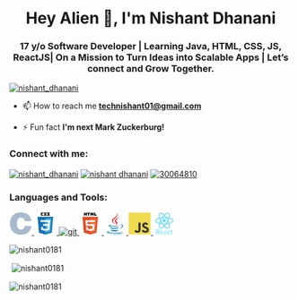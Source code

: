 <h1 align="center">Hey Alien 👋, I'm Nishant Dhanani</h1>
<h3 align="center">17 y/o Software Developer | Learning Java, HTML, CSS, JS, ReactJS| On a Mission to Turn Ideas into Scalable Apps | Let’s connect and Grow Together.</h3>

<p align="left"> <a href="https://twitter.com/nishant_dhanani" target="blank"><img src="https://img.shields.io/twitter/follow/nishant_dhanani?logo=twitter&style=for-the-badge" alt="nishant_dhanani" /></a> </p>

- 📫 How to reach me **technishant01@gmail.com**

- ⚡ Fun fact **I'm next Mark Zuckerburg!**

<h3 align="left">Connect with me:</h3>
<p align="left">
<a href="https://twitter.com/nishant_dhanani" target="blank"><img align="center" src="https://raw.githubusercontent.com/rahuldkjain/github-profile-readme-generator/master/src/images/icons/Social/twitter.svg" alt="nishant_dhanani" height="30" width="40" /></a>
<a href="https://linkedin.com/in/nishant dhanani" target="blank"><img align="center" src="https://raw.githubusercontent.com/rahuldkjain/github-profile-readme-generator/master/src/images/icons/Social/linked-in-alt.svg" alt="nishant dhanani" height="30" width="40" /></a>
<a href="https://stackoverflow.com/users/30064810" target="blank"><img align="center" src="https://raw.githubusercontent.com/rahuldkjain/github-profile-readme-generator/master/src/images/icons/Social/stack-overflow.svg" alt="30064810" height="30" width="40" /></a>
</p>

<h3 align="left">Languages and Tools:</h3>
<p align="left"> <a href="https://www.cprogramming.com/" target="_blank" rel="noreferrer"> <img src="https://raw.githubusercontent.com/devicons/devicon/master/icons/c/c-original.svg" alt="c" width="40" height="40"/> </a> <a href="https://www.w3schools.com/css/" target="_blank" rel="noreferrer"> <img src="https://raw.githubusercontent.com/devicons/devicon/master/icons/css3/css3-original-wordmark.svg" alt="css3" width="40" height="40"/> </a> <a href="https://git-scm.com/" target="_blank" rel="noreferrer"> <img src="https://www.vectorlogo.zone/logos/git-scm/git-scm-icon.svg" alt="git" width="40" height="40"/> </a> <a href="https://www.w3.org/html/" target="_blank" rel="noreferrer"> <img src="https://raw.githubusercontent.com/devicons/devicon/master/icons/html5/html5-original-wordmark.svg" alt="html5" width="40" height="40"/> </a> <a href="https://www.java.com" target="_blank" rel="noreferrer"> <img src="https://raw.githubusercontent.com/devicons/devicon/master/icons/java/java-original.svg" alt="java" width="40" height="40"/> </a> <a href="https://developer.mozilla.org/en-US/docs/Web/JavaScript" target="_blank" rel="noreferrer"> <img src="https://raw.githubusercontent.com/devicons/devicon/master/icons/javascript/javascript-original.svg" alt="javascript" width="40" height="40"/> </a> <a href="https://reactjs.org/" target="_blank" rel="noreferrer"> <img src="https://raw.githubusercontent.com/devicons/devicon/master/icons/react/react-original-wordmark.svg" alt="react" width="40" height="40"/> </a> </p>

<p><img align="center" src="https://github-readme-stats.vercel.app/api/top-langs?username=nishant0181&show_icons=true&locale=en&layout=compact" alt="nishant0181" /></p>
<p>&nbsp;<img align="center" src="https://github-readme-stats.vercel.app/api?username=nishant0181&show_icons=true&locale=en" alt="nishant0181" /></p>
<p><img align="center" src="https://github-readme-streak-stats.herokuapp.com/?user=nishant0181&" alt="nishant0181" /></p>


